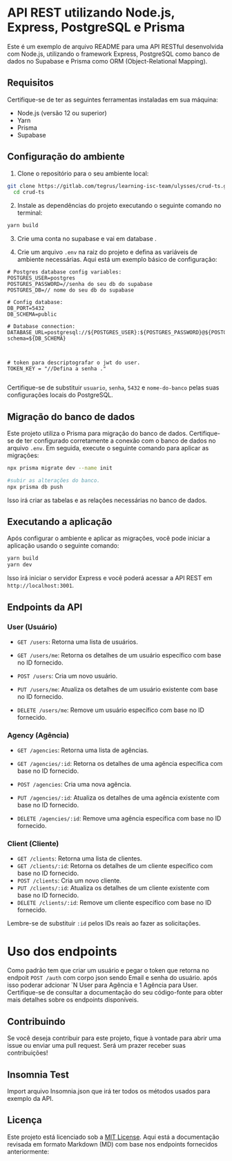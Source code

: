 # API REST utilizando Node.js, Express, PostgreSQL e Prisma

Este é um exemplo de arquivo README para uma API RESTful desenvolvida com Node.js, utilizando o framework Express, PostgreSQL como banco de dados no Supabase e Prisma como ORM (Object-Relational Mapping).

## Requisitos

Certifique-se de ter as seguintes ferramentas instaladas em sua máquina:

- Node.js (versão 12 ou superior)
- Yarn
- Prisma
- Supabase

## Configuração do ambiente

1. Clone o repositório para o seu ambiente local:

```bash
git clone https://gitlab.com/tegrus/learning-isc-team/ulysses/crud-ts.git
  cd crud-ts
```

2. Instale as dependências do projeto executando o seguinte comando no terminal:

```bash
yarn build
```

3. Crie uma conta no supabase e vai em database .

4. Crie um arquivo `.env` na raiz do projeto e defina as variáveis de ambiente necessárias. Aqui está um exemplo básico de configuração:

```plaintext thema = dracula
# Postgres database config variables:
POSTGRES_USER=postgres
POSTGRES_PASSWORD=//senha do seu db do supabase
POSTGRES_DB=// nome do seu db do supabase

# Config database:
DB_PORT=5432
DB_SCHEMA=public

# Database connection:
DATABASE_URL=postgresql://${POSTGRES_USER}:${POSTGRES_PASSWORD}@${POSTGRES_DB}:${DB_PORT}/postgres?schema=${DB_SCHEMA}



# token para descriptografar o jwt do user.
TOKEN_KEY = "//Defina a senha ."


```

Certifique-se de substituir `usuario`, `senha`, `5432` e `nome-do-banco` pelas suas configurações locais do PostgreSQL.

## Migração do banco de dados

Este projeto utiliza o Prisma para migração do banco de dados. Certifique-se de ter configurado corretamente a conexão com o banco de dados no arquivo `.env`. Em seguida, execute o seguinte comando para aplicar as migrações:

```bash
npx prisma migrate dev --name init

#subir as alterações do banco.
npx prisma db push
```

Isso irá criar as tabelas e as relações necessárias no banco de dados.

## Executando a aplicação

Após configurar o ambiente e aplicar as migrações, você pode iniciar a aplicação usando o seguinte comando:

```bash
yarn build
yarn dev
```

Isso irá iniciar o servidor Express e você poderá acessar a API REST em `http://localhost:3001`.

## Endpoints da API

### User (Usuário)

- `GET /users`: Retorna uma lista de usuários.

- `GET /users/me`: Retorna os detalhes de um usuário específico com base no ID fornecido.

- `POST /users`: Cria um novo usuário.

- `PUT /users/me`: Atualiza os detalhes de um usuário existente com base no ID fornecido.

- `DELETE /users/me`: Remove um usuário específico com base no ID fornecido.

### Agency (Agência)

- `GET /agencies`: Retorna uma lista de agências.

- `GET /agencies/:id`: Retorna os detalhes de uma agência específica com base no ID fornecido.

- `POST /agencies`: Cria uma nova agência.

- `PUT /agencies/:id`: Atualiza os detalhes de uma agência existente com base no ID fornecido.

- `DELETE /agencies/:id`: Remove uma agência específica com base no ID fornecido.

### Client (Cliente)

- `GET /clients`: Retorna uma lista de clientes.
- `GET /clients/:id`: Retorna os detalhes de um cliente específico com base no ID fornecido.
- `POST /clients`: Cria um novo cliente.
- `PUT /clients/:id`: Atualiza os detalhes de um cliente existente com base no ID fornecido.
- `DELETE /clients/:id`: Remove um cliente específico com base no ID fornecido.

Lembre-se de substituir `:id` pelos IDs reais ao fazer as solicitações.

# Uso dos endpoints

Como padrão tem que criar um usuário e pegar o token que retorna no endpoit `POST /auth` com corpo json sendo Email e senha do usuário.
após isso poderar adcionar `N User para Agência e 1 Agência para User.
Certifique-se de consultar a documentação do seu código-fonte para obter mais detalhes sobre os endpoints disponíveis.

## Contribuindo

Se você deseja contribuir para este projeto, fique à vontade para abrir uma issue ou enviar uma pull request. Será um prazer receber suas contribuições!

## Insomnia Test

Import arquivo Insomnia.json que irá ter todos os métodos usados para exemplo da API.

## Licença

Este projeto está licenciado sob a [MIT License](LICENSE).
Aqui está a documentação revisada em formato Markdown (MD) com base nos endpoints fornecidos anteriormente:
